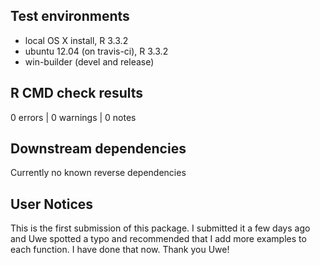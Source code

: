 ## Test environments
* local OS X install, R 3.3.2
* ubuntu 12.04 (on travis-ci), R 3.3.2
* win-builder (devel and release)

## R CMD check results
0 errors | 0 warnings | 0 notes


## Downstream dependencies

Currently no known reverse dependencies

## User Notices

This is the first submission of this package.
I submitted it a few days ago and Uwe spotted a typo
and recommended that I add more examples to each function.
I have done that now.  Thank you Uwe!
